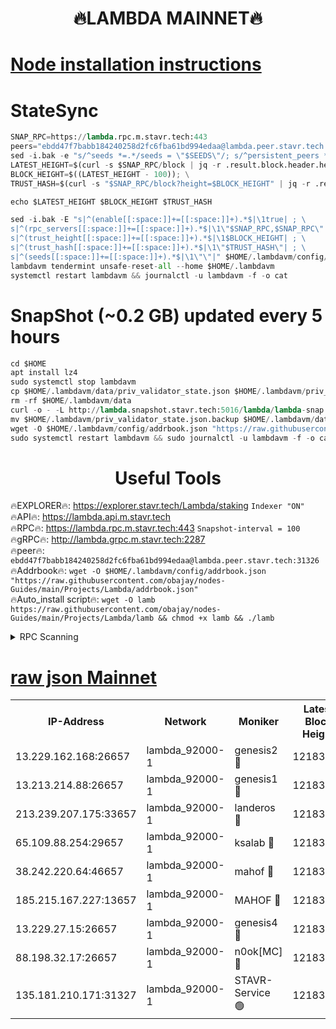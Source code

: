 <h1 align="center"> 🔥LAMBDA MAINNET🔥</h1>


[Node installation instructions](https://github.com/obajay/nodes-Guides/tree/main/Projects/Lambda)
=


# StateSync
```python
SNAP_RPC=https://lambda.rpc.m.stavr.tech:443
peers="ebdd47f7babb184240258d2fc6fba61bd994edaa@lambda.peer.stavr.tech:31326" 
sed -i.bak -e "s/^seeds *=.*/seeds = \"$SEEDS\"/; s/^persistent_peers *=.*/persistent_peers = \"$PEERS\"/" $HOME/.lambdavm/config/config.toml
LATEST_HEIGHT=$(curl -s $SNAP_RPC/block | jq -r .result.block.header.height); \
BLOCK_HEIGHT=$((LATEST_HEIGHT - 100)); \
TRUST_HASH=$(curl -s "$SNAP_RPC/block?height=$BLOCK_HEIGHT" | jq -r .result.block_id.hash)

echo $LATEST_HEIGHT $BLOCK_HEIGHT $TRUST_HASH

sed -i.bak -E "s|^(enable[[:space:]]+=[[:space:]]+).*$|\1true| ; \
s|^(rpc_servers[[:space:]]+=[[:space:]]+).*$|\1\"$SNAP_RPC,$SNAP_RPC\"| ; \
s|^(trust_height[[:space:]]+=[[:space:]]+).*$|\1$BLOCK_HEIGHT| ; \
s|^(trust_hash[[:space:]]+=[[:space:]]+).*$|\1\"$TRUST_HASH\"| ; \
s|^(seeds[[:space:]]+=[[:space:]]+).*$|\1\"\"|" $HOME/.lambdavm/config/config.toml
lambdavm tendermint unsafe-reset-all --home $HOME/.lambdavm
systemctl restart lambdavm && journalctl -u lambdavm -f -o cat

```
# SnapShot (~0.2 GB) updated every 5 hours
```python
cd $HOME
apt install lz4
sudo systemctl stop lambdavm
cp $HOME/.lambdavm/data/priv_validator_state.json $HOME/.lambdavm/priv_validator_state.json.backup
rm -rf $HOME/.lambdavm/data
curl -o - -L http://lambda.snapshot.stavr.tech:5016/lambda/lambda-snap.tar.lz4 | lz4 -c -d - | tar -x -C $HOME/.lambdavm --strip-components 2
mv $HOME/.lambdavm/priv_validator_state.json.backup $HOME/.lambdavm/data/priv_validator_state.json
wget -O $HOME/.lambdavm/config/addrbook.json "https://raw.githubusercontent.com/obajay/nodes-Guides/main/Projects/Lambda/addrbook.json"
sudo systemctl restart lambdavm && sudo journalctl -u lambdavm -f -o cat
```
 <h1 align="center"> Useful Tools</h1>

🔥EXPLORER🔥:      https://explorer.stavr.tech/Lambda/staking	        `Indexer "ON"` \
🔥API🔥: 			 		 https://lambda.api.m.stavr.tech \
🔥RPC🔥:           https://lambda.rpc.m.stavr.tech:443	              `Snapshot-interval = 100` \
🔥gRPC🔥:          http://lambda.grpc.m.stavr.tech:2287 \
🔥peer🔥:					 `ebdd47f7babb184240258d2fc6fba61bd994edaa@lambda.peer.stavr.tech:31326` \
🔥Addrbook🔥:    ```wget -O $HOME/.lambdavm/config/addrbook.json "https://raw.githubusercontent.com/obajay/nodes-Guides/main/Projects/Lambda/addrbook.json"``` \
🔥Auto_install script🔥: ```wget -O lamb https://raw.githubusercontent.com/obajay/nodes-Guides/main/Projects/Lambda/lamb && chmod +x lamb && ./lamb```


<details>
<summary>RPC Scanning</summary>

<h2 align="center"> We scan nodes in real time every 4 hours. And we provide the final result of RPC endpoints.
We cannot influence the operation of these nodes in any way. </h2>


```python
If Voting Power is higher than 0 --> then the Node is a validator of the network and may be subject to attack and be a potential threat to the chain.
```
```python
We marked such validators with a red symbol
```

</details>

[raw json Mainnet](https://rpc-check.lambm.stavr.tech/lambm/rpc-lambm-result.json)
=


<table><tr><th>IP-Address</th><th>Network</th><th>Moniker</th><th>Latest Block Height</th><th>Earliest Block Height</th><th>Catching Up</th><th>Tx Index</th><th>Voting Power</th><th>Scan Time</th></tr><tr><td>13.229.162.168:26657</td><td>lambda_92000-1</td><td>genesis2 🔴</td><td>12183922</td><td>1</td><td>False</td><td>on</td><td>15678400</td><td>2024-03-14T09:31:54.155189943UTC</td></tr><tr><td>13.213.214.88:26657</td><td>lambda_92000-1</td><td>genesis1 🔴</td><td>12183922</td><td>1</td><td>False</td><td>on</td><td>737835</td><td>2024-03-14T09:31:58.904359887UTC</td></tr><tr><td>213.239.207.175:33657</td><td>lambda_92000-1</td><td>landeros 🔴</td><td>12183921</td><td>8136001</td><td>False</td><td>off</td><td>1968166</td><td>2024-03-14T09:31:48.866529737UTC</td></tr><tr><td>65.109.88.254:29657</td><td>lambda_92000-1</td><td>ksalab 🔴</td><td>12183924</td><td>8715001</td><td>False</td><td>on</td><td>510465</td><td>2024-03-14T09:32:05.662813453UTC</td></tr><tr><td>38.242.220.64:46657</td><td>lambda_92000-1</td><td>mahof 🔴</td><td>12183924</td><td>10131001</td><td>False</td><td>off</td><td>770350</td><td>2024-03-14T09:32:10.068260372UTC</td></tr><tr><td>185.215.167.227:13657</td><td>lambda_92000-1</td><td>MAHOF 🔴</td><td>12183922</td><td>10134001</td><td>False</td><td>on</td><td>2051510</td><td>2024-03-14T09:31:57.704080441UTC</td></tr><tr><td>13.229.27.15:26657</td><td>lambda_92000-1</td><td>genesis4 🔴</td><td>12183922</td><td>11043001</td><td>False</td><td>on</td><td>9552106</td><td>2024-03-14T09:31:57.396732553UTC</td></tr><tr><td>88.198.32.17:26657</td><td>lambda_92000-1</td><td>n0ok[MC] 🔴</td><td>12183924</td><td>12083924</td><td>False</td><td>off</td><td>1578630</td><td>2024-03-14T09:32:12.339864018UTC</td></tr><tr><td>135.181.210.171:31327</td><td>lambda_92000-1</td><td>STAVR-Service 🟢</td><td>12183923</td><td>12182001</td><td>False</td><td>on</td><td>0</td><td>2024-03-14T09:32:03.297666890UTC</td></tr></table>

